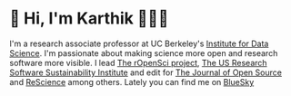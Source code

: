 # :wave:  Hi, I'm Karthik 👨🏽‍💻️

 I'm a research associate professor at UC Berkeley's [Institute for Data Science](https://bids.berkeley.edu/). I'm passionate about making science more open and research software more visible. I lead [The rOpenSci project](https://github.com/ropensci), [The US Research Software Sustainability Institute](https://github.com/si2-urssi) and edit for [The Journal of Open Source](https://joss.theoj.org/) and [ReScience](http://rescience.github.io/) among others. Lately you can find me on <a rel="me" href="https://bsky.app/profile/karthik.io">BlueSky</a>
